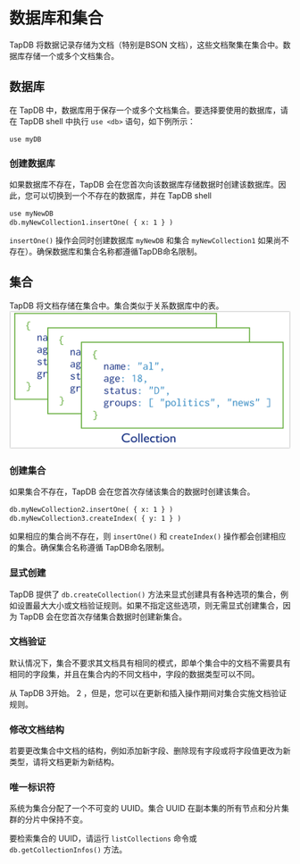 # 数据库和集合

TapDB 将数据记录存储为文档（特别是BSON 文档），这些文档聚集在集合中。数据库存储一个或多个文档集合。

## 数据库

在 TapDB 中，数据库用于保存一个或多个文档集合。要选择要使用的数据库，请在 TapDB shell 中执行 `use <db>` 语句，如下例所示：

```
use myDB
```

### 创建数据库

如果数据库不存在，TapDB 会在您首次向该数据库存储数据时创建该数据库。因此，您可以切换到一个不存在的数据库，并在 TapDB shell

```
use myNewDB
db.myNewCollection1.insertOne( { x: 1 } )
```

`insertOne()` 操作会同时创建数据库 `myNewDB` 和集合 `myNewCollection1` 如果尚不存在）。确保数据库和集合名称都遵循TapDB命名限制。

## 集合

TapDB 将文档存储在集合中。集合类似于关系数据库中的表。
![](../images/collection.png)

### 创建集合

如果集合不存在，TapDB 会在您首次存储该集合的数据时创建该集合。

```
db.myNewCollection2.insertOne( { x: 1 } )
db.myNewCollection3.createIndex( { y: 1 } )
```

如果相应的集合尚不存在，则 `insertOne()` 和 `createIndex()` 操作都会创建相应的集合。确保集合名称遵循 TapDB命名限制。

### 显式创建

TapDB 提供了 `db.createCollection()` 方法来显式创建具有各种选项的集合，例如设置最大大小或文档验证规则。如果不指定这些选项，则无需显式创建集合，因为 TapDB 会在您首次存储集合数据时创建新集合。

### 文档验证

默认情况下，集合不要求其文档具有相同的模式，即单个集合中的文档不需要具有相同的字段集，并且在集合内的不同文档中，字段的数据类型可以不同。

从 TapDB 3开始。 2 ，但是，您可以在更新和插入操作期间对集合实施文档验证规则。

### 修改文档结构

若要更改集合中文档的结构，例如添加新字段、删除现有字段或将字段值更改为新类型，请将文档更新为新结构。

### 唯一标识符

系统为集合分配了一个不可变的 UUID。集合 UUID 在副本集的所有节点和分片集群的分片中保持不变。

要检索集合的 UUID，请运行 `listCollections` 命令或 `db.getCollectionInfos()` 方法。
